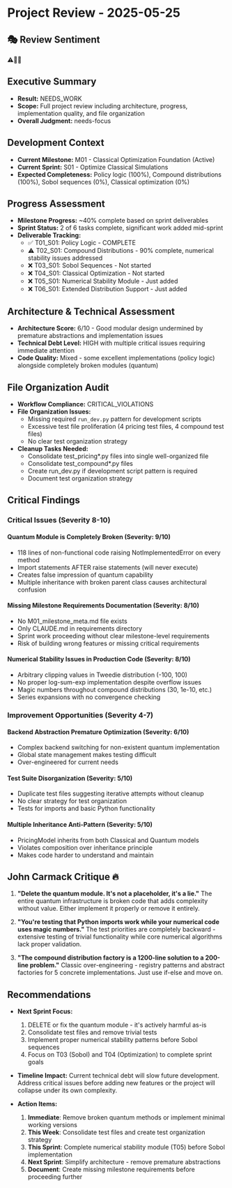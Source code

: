 # Project Review - 2025-05-25

## 🎭 Review Sentiment

⚠️😤🔨

## Executive Summary

- **Result:** NEEDS_WORK
- **Scope:** Full project review including architecture, progress, implementation quality, and file organization
- **Overall Judgment:** needs-focus

## Development Context

- **Current Milestone:** M01 - Classical Optimization Foundation (Active)
- **Current Sprint:** S01 - Optimize Classical Simulations
- **Expected Completeness:** Policy logic (100%), Compound distributions (100%), Sobol sequences (0%), Classical optimization (0%)

## Progress Assessment

- **Milestone Progress:** ~40% complete based on sprint deliverables
- **Sprint Status:** 2 of 6 tasks complete, significant work added mid-sprint
- **Deliverable Tracking:**
  - ✅ T01_S01: Policy Logic - COMPLETE
  - ⚠️ T02_S01: Compound Distributions - 90% complete, numerical stability issues addressed
  - ❌ T03_S01: Sobol Sequences - Not started
  - ❌ T04_S01: Classical Optimization - Not started
  - ❌ T05_S01: Numerical Stability Module - Just added
  - ❌ T06_S01: Extended Distribution Support - Just added

## Architecture & Technical Assessment

- **Architecture Score:** 6/10 - Good modular design undermined by premature abstractions and implementation issues
- **Technical Debt Level:** HIGH with multiple critical issues requiring immediate attention
- **Code Quality:** Mixed - some excellent implementations (policy logic) alongside completely broken modules (quantum)

## File Organization Audit

- **Workflow Compliance:** CRITICAL_VIOLATIONS
- **File Organization Issues:**
  - Missing required `run_dev.py` pattern for development scripts
  - Excessive test file proliferation (4 pricing test files, 4 compound test files)
  - No clear test organization strategy
- **Cleanup Tasks Needed:**
  - Consolidate test_pricing*.py files into single well-organized file
  - Consolidate test_compound*.py files
  - Create run_dev.py if development script pattern is required
  - Document test organization strategy

## Critical Findings

### Critical Issues (Severity 8-10)

#### Quantum Module is Completely Broken (Severity: 9/10)

- 118 lines of non-functional code raising NotImplementedError on every method
- Import statements AFTER raise statements (will never execute)
- Creates false impression of quantum capability
- Multiple inheritance with broken parent class causes architectural confusion

#### Missing Milestone Requirements Documentation (Severity: 8/10)

- No M01_milestone_meta.md file exists
- Only CLAUDE.md in requirements directory
- Sprint work proceeding without clear milestone-level requirements
- Risk of building wrong features or missing critical requirements

#### Numerical Stability Issues in Production Code (Severity: 8/10)

- Arbitrary clipping values in Tweedie distribution (-100, 100)
- No proper log-sum-exp implementation despite overflow issues
- Magic numbers throughout compound distributions (30, 1e-10, etc.)
- Series expansions with no convergence checking

### Improvement Opportunities (Severity 4-7)

#### Backend Abstraction Premature Optimization (Severity: 6/10)

- Complex backend switching for non-existent quantum implementation
- Global state management makes testing difficult
- Over-engineered for current needs

#### Test Suite Disorganization (Severity: 5/10)

- Duplicate test files suggesting iterative attempts without cleanup
- No clear strategy for test organization
- Tests for imports and basic Python functionality

#### Multiple Inheritance Anti-Pattern (Severity: 5/10)

- PricingModel inherits from both Classical and Quantum models
- Violates composition over inheritance principle
- Makes code harder to understand and maintain

## John Carmack Critique 🔥

1. **"Delete the quantum module. It's not a placeholder, it's a lie."** The entire quantum infrastructure is broken code that adds complexity without value. Either implement it properly or remove it entirely.

2. **"You're testing that Python imports work while your numerical code uses magic numbers."** The test priorities are completely backward - extensive testing of trivial functionality while core numerical algorithms lack proper validation.

3. **"The compound distribution factory is a 1200-line solution to a 200-line problem."** Classic over-engineering - registry patterns and abstract factories for 5 concrete implementations. Just use if-else and move on.

## Recommendations

- **Next Sprint Focus:**
  1. DELETE or fix the quantum module - it's actively harmful as-is
  2. Consolidate test files and remove trivial tests
  3. Implement proper numerical stability patterns before Sobol sequences
  4. Focus on T03 (Sobol) and T04 (Optimization) to complete sprint goals

- **Timeline Impact:** Current technical debt will slow future development. Address critical issues before adding new features or the project will collapse under its own complexity.

- **Action Items:**
  1. **Immediate**: Remove broken quantum methods or implement minimal working versions
  2. **This Week**: Consolidate test files and create test organization strategy
  3. **This Sprint**: Complete numerical stability module (T05) before Sobol implementation
  4. **Next Sprint**: Simplify architecture - remove premature abstractions
  5. **Document**: Create missing milestone requirements before proceeding further